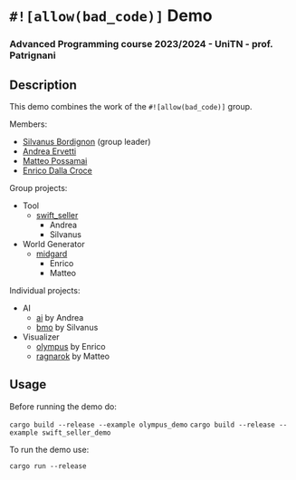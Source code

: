 # `#![allow(bad_code)]` Demo 
### Advanced Programming course 2023/2024 - UniTN - prof. Patrignani

## Description

This demo combines the work of the `#![allow(bad_code)]` group.

Members:
- [Silvanus Bordignon](https://github.com/silvanusbordignon) (group leader)
- [Andrea Ervetti](https://github.com/arvt)
- [Matteo Possamai](https://github.com/circled_square)
- [Enrico Dalla Croce](https://github.com/kalsifer-742)


Group projects:
- Tool
  - [swift_seller](https://github.com/silvanusbordignon/swift_seller)
    - Andrea
    - Silvanus
- World Generator
  - [midgard](https://github.com/circled-square/midgard.git)
    - Enrico
    - Matteo

Individual projects:
- AI
  - [ai](https://github.com/arvt/ai.git) by Andrea
  - [bmo](https://github.com/silvanusbordignon/bmo.git) by Silvanus
- Visualizer
  - [olympus](https://github.com/Kalsifer-742/olympus.git) by Enrico
  - [ragnarok](https://github.com/circled-square/ragnarok.git) by Matteo

## Usage

Before running the demo do:

`cargo build --release --example olympus_demo`
`cargo build --release --example swift_seller_demo`

To run the demo use:

`cargo run --release`